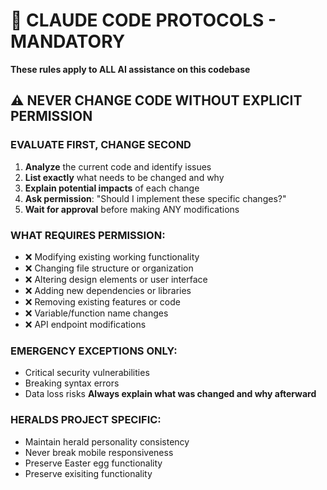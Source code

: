 # 🚨 CLAUDE CODE PROTOCOLS - MANDATORY
**These rules apply to ALL AI assistance on this codebase**

## ⚠️ NEVER CHANGE CODE WITHOUT EXPLICIT PERMISSION

### EVALUATE FIRST, CHANGE SECOND
1. **Analyze** the current code and identify issues
2. **List exactly** what needs to be changed and why
3. **Explain potential impacts** of each change
4. **Ask permission**: "Should I implement these specific changes?"
5. **Wait for approval** before making ANY modifications

### WHAT REQUIRES PERMISSION:
- ❌ Modifying existing working functionality
- ❌ Changing file structure or organization  
- ❌ Altering design elements or user interface
- ❌ Adding new dependencies or libraries
- ❌ Removing existing features or code
- ❌ Variable/function name changes
- ❌ API endpoint modifications

### EMERGENCY EXCEPTIONS ONLY:
- Critical security vulnerabilities
- Breaking syntax errors
- Data loss risks
**Always explain what was changed and why afterward**

### HERALDS PROJECT SPECIFIC:
- Maintain herald personality consistency
- Never break mobile responsiveness
- Preserve Easter egg functionality
- Preserve exisiting functionality 
